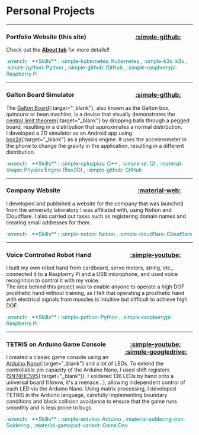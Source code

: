 
# Personal Projects

---

### **Portfolio Website (this site)** <a href="https://github.com/ttktjmt/ttktjmt.com" target="_blank" rel="noopener noreferrer" title="Source Code" style="float: right; margin-right: 2rem;"> :simple-github: </a>

Check out the [**About tab**](about/overview.md) for more details!!

<span style="color: teal;">
:wrench: &nbsp; **Skills** :
 :simple-kubernetes: Kubernetes ,
 :simple-k3s: k3s ,
 :simple-python: Python ,
 :simple-github: GitHub ,
 :simple-raspberrypi: Raspberry Pi
</span>

---

### **Galton Board Simulator** <a href="https://github.com/ttktjmt/galtonboard-qt" target="_blank" rel="noopener noreferrer" title="Source Code" style="float: right; margin-right: 2rem;"> :simple-github: </a>

The [Galton Board](https://en.wikipedia.org/wiki/Galton_board){:target="_blank"}, also known as the Galton box, quincunx or bean machine, is a device that visually demonstrates the [central limit theorem](https://en.wikipedia.org/wiki/Central_limit_theorem){:target="_blank"} by dropping balls through a pegged board, resulting in a distribution that approximates a normal distribution.<br>
I developed a 2D simulator as an Android app using [box2d](https://github.com/erincatto/box2d){:target="_blank"} as a physics engine. It uses the accelerometer in the phone to change the gravity in the application, resulting in a different distribution.

<span style="color: teal;">
:wrench: &nbsp; **Skills** :
 :simple-cplusplus: C++ ,
 :simple-qt: Qt ,
 :material-shape: Physics Engine (Box2D) ,
 :simple-github: GitHub
</span>

---

### **Company Website** <a href="https://mu-borg.com" target="_blank" rel="noopener noreferrer" title="Home Page" style="float: right; margin-right: 2rem;"> :material-web: </a>

I developed and published a website for the company that was launched from the university laboratory I was affiliated with, using Notion and Cloudflare.
I also carried out tasks such as registering domain names and creating email addresses for them.

<span style="color: teal;">
:wrench: &nbsp; **Skills** :
 :simple-notion: Notion ,
 :simple-cloudflare: Cloudflare
</span>

---

### **Voice Controlled Robot Hand** <a href="https://youtu.be/zjVYmhg9dLg" target="_blank" rel="noopener noreferrer" title="Video" style="float: right; margin-right: 2rem;"> :simple-youtube: </a>

I built my own robot hand from cardboard, servo motors, string, etc., connected it to a Raspberry Pi and a USB microphone, and used voice recognition to control it with my voice.<br>
The idea behind this project was to enable anyone to operate a high DOF prosthetic hand without training, as I felt that operating a prosthetic hand with electrical signals from muscles is intuitive but difficult to achieve high DOF.

<span style="color: teal;">
:wrench: &nbsp; **Skills** :
 :simple-python: Python ,
 :simple-raspberrypi: Raspberry Pi
</span>

---

### **TETRIS on Arduino Game Console** <a href="https://youtu.be/Kmq4INAJUeA" target="_blank" rel="noopener noreferrer" title="Video" style="float: right; margin-right: 2rem;"> :simple-youtube: </a> <a href="https://drive.google.com/drive/folders/1XIpsRjvyxm8ZJICFTqMlnAM3WdH2CrXw?usp=drive_link" target="_blank" rel="noopener noreferrer" title="More Resources" style="float: right; margin-right: 1rem;"> :simple-googledrive: </a>

I created a classic game console using an [Arduino Nano](https://store.arduino.cc/products/arduino-nano){:target="_blank"} and a lot of LEDs. To extend the controllable pin capacity of the Arduino Nano, I used shift registers ([SN74HC595](https://www.ti.com/product/SN74HC595){:target="_blank"}). I soldered 136 LEDs by hand onto a universal board (I know, it's a menace...), allowing independent control of each LED via the Arduino Nano. Using matrix processing, I developed TETRIS in the Arduino language, carefully implementing boundary conditions and block collision avoidance to ensure that the game runs smoothly and is less prone to bugs.

<span style="color: teal;">
:wrench: &nbsp; **Skills** :
 :simple-arduino: Arduino ,
 :material-soldering-iron: Soldering ,
 :material-gamepad-variant: Game Dev
</span>
